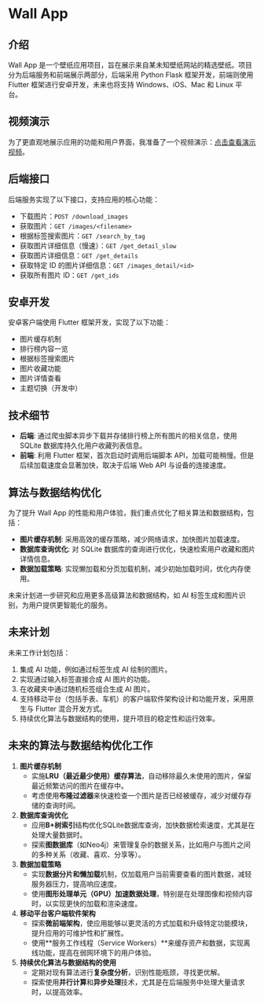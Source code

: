 # Wall App

## 介绍

Wall App 是一个壁纸应用项目，旨在展示来自某未知壁纸网站的精选壁纸。项目分为后端服务和前端展示两部分，后端采用 Python Flask 框架开发，前端则使用 Flutter 框架进行安卓开发，未来也将支持 Windows、iOS、Mac 和 Linux 平台。

## 视频演示

为了更直观地展示应用的功能和用户界面，我准备了一个视频演示：[点击查看演示视频]([https://www.bilibili.com/video/BV1JC41157s5/?vd_source=312c3fccfe77f1e9f2a27fbb68558afd](https://www.bilibili.com/video/BV1JC41157s5))。

## 后端接口

后端服务实现了以下接口，支持应用的核心功能：

- 下载图片：`POST /download_images`
- 获取图片：`GET /images/<filename>`
- 根据标签搜索图片：`GET /search_by_tag`
- 获取图片详细信息（慢速）：`GET /get_detail_slow`
- 获取图片详细信息：`GET /get_details`
- 获取特定 ID 的图片详细信息：`GET /images_detail/<id>`
- 获取所有图片 ID：`GET /get_ids`

## 安卓开发

安卓客户端使用 Flutter 框架开发，实现了以下功能：

- 图片缓存机制
- 排行榜内容一览
- 根据标签搜索图片
- 图片收藏功能
- 图片详情查看
- 主题切换（开发中）

## 技术细节

- **后端**: 通过爬虫脚本异步下载并存储排行榜上所有图片的相关信息，使用 SQLite 数据库持久化用户收藏列表信息。
- **前端**: 利用 Flutter 框架，首次启动时调用后端脚本 API，加载可能稍慢。但是后续加载速度会显著加快，取决于后端 Web API 与设备的连接速度。

## 算法与数据结构优化

为了提升 Wall App 的性能和用户体验，我们重点优化了相关算法和数据结构，包括：

- **图片缓存机制**: 采用高效的缓存策略，减少网络请求，加快图片加载速度。
- **数据库查询优化**: 对 SQLite 数据库的查询进行优化，快速检索用户收藏和图片详情信息。
- **数据加载策略**: 实现懒加载和分页加载机制，减少初始加载时间，优化内存使用。

未来计划进一步研究和应用更多高级算法和数据结构，如 AI 标签生成和图片识别，为用户提供更智能化的服务。

## 未来计划

未来工作计划包括：

1. 集成 AI 功能，例如通过标签生成 AI 绘制的图片。
2. 实现通过输入标签直接合成 AI 图片的功能。
3. 在收藏夹中通过随机标签组合生成 AI 图片。
4. 支持移动平台（包括手表、车机）的客户端软件架构设计和功能开发，采用原生与 Flutter 混合开发方式。
5. 持续优化算法与数据结构的使用，提升项目的稳定性和运行效率。

## 未来的算法与数据结构优化工作

1. **图片缓存机制**
   - 实施**LRU（最近最少使用）缓存算法**，自动移除最久未使用的图片，保留最近频繁访问的图片在缓存中。
   - 考虑使用**布隆过滤器**来快速检查一个图片是否已经被缓存，减少对缓存存储的查询时间。
2. **数据库查询优化**
   - 应用**B+树索引**结构优化SQLite数据库查询，加快数据检索速度，尤其是在处理大量数据时。
   - 探索**图数据库**（如Neo4j）来管理复杂的数据关系，比如用户与图片之间的多种关系（收藏、喜欢、分享等）。
3. **数据加载策略**
   - 实现**数据分片和懒加载**机制，仅加载用户当前需要查看的图片数据，减轻服务器压力，提高响应速度。
   - 使用**图形处理单元（GPU）加速数据处理**，特别是在处理图像和视频内容时，以实现更快的加载和渲染速度。
4. **移动平台客户端软件架构**
   - 探索**微前端架构**，使应用能够以更灵活的方式加载和升级特定功能模块，提升应用的可维护性和扩展性。
   - 使用**服务工作线程（Service Workers）**来缓存资产和数据，实现离线功能，提高在弱网环境下的用户体验。
5. **持续优化算法与数据结构的使用**
   - 定期对现有算法进行**复杂度分析**，识别性能瓶颈，寻找更优解。
   - 探索使用**并行计算**和**异步处理**技术，尤其是在后端服务中处理大量请求时，以提高效率。
